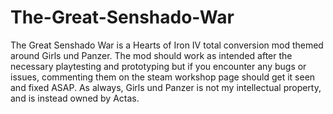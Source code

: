 # The-Great-Senshado-War
The Great Senshado War is a Hearts of Iron IV total conversion mod themed around Girls und Panzer.
The mod should work as intended after the necessary playtesting and prototyping but if you encounter any bugs or issues, commenting them on the steam workshop page should get it seen and fixed ASAP. As always, Girls und Panzer is not my intellectual property, and is instead owned by Actas.
